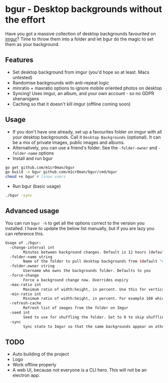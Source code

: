 # bgur - Desktop backgrounds without the effort

Have you got a massive collection of desktop backgrounds favourited
on [imgur](https://imgur.com/)? Time to throw them into a folder and
let bgur do the magic to set them as your background.

## Features

- Set desktop background from imgur (you'd hope so at least. Macs untested)
- Randomise backgrounds with anti-repeat logic
- minratio + maxratio options to ignore mobile oriented photos on desktop
- Syncing! Uses imgur, an album, and your own account - so no GDPR shenanigans
- Caching so that it doesn't kill imgur (offline coming soon)

## Usage

- If you don't have one already, set up a favourites folder on imgur with all
your desktop backgrounds. Call it `Desktop Backgrounds` (optional). It can be
a mix of private images, public images and albums.
- Alternatively, you can use a friend's folder. See the `-folder-owner` and
`-folder-name` options
- Install and run bgur
```bash
go get github.com/m1cr0man/bgur
go build -o bgur github.com/m1cr0man/bgur/cmd/bgur
chmod +x bgur # linux users
```
- Run bgur (basic usage)
```bash
./bgur -sync
``` 

## Advanced usage

You can run `bgur -h` to get all the options correct to the version you installed.
I have to update the below list manually, but if you are lazy you can reference this.

```bash
Usage of ./bgur:
  -change-interval int
        Minutes between background changes. Default is 12 hours (default 720)
  -folder-name string
        Name of the folder to pull desktop backgrounds from (default "desktop backgrounds")
  -folder-owner string
        Username who owns the backgrounds folder. Defaults to you
  -force-change
        Force a background change now. Overrides expiry
  -max-ratio int
        Maximum ratio of width:height, in percent. Use this for vertical screens, overrides minRatio
  -min-ratio int
        Minimum ratio of width:height, in percent. For example 160 which is 16:10
  -refresh-cache
        Refresh list of images from the folder on Imgur
  -seed int
        Seed to use for shuffling the folder. Set to 0 to skip shuffling (default 1577751173)
  -sync
        Sync state to Imgur so that the same backgrounds appear on other computers
```

## TODO

- Auto building of the project
- Logo
- Work offline properly
- A web UI, because not everyone is a CLI hero. This will not be an electron app.
